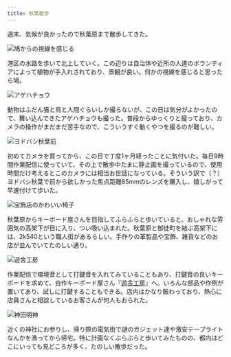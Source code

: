 ```yaml
---
title: 秋葉散歩
---
```

週末、気候が良かったので秋葉原まで散歩してきた。

![](https://lh3.googleusercontent.com/docs/ADP-6oE3iXUd9hz2hSSc04W0_ArnlHCPFqlUwGKWATE84J5tTNuCrHveA9qSAo82ggxjWusnh-e5zyhuXFYBgdXCGC7CN9fs1oEngiBgu4wJLSZqRDVluwfdGfAg5rHwIjJ1F8S2b6dvk5zbCZsazLr0LpU3JJp9GNNmKb8wwHtwm6_RQj3R4D7ULoKdiSMqpfmWgUzuT3U0kYPd_pB23xr-VjnbhEEUsypMLoPotUiVgE_umuSQ9bUQUkWFHYONshVpmdS7KaQwe0otPB1iS14KwmL7rAcSUD2FhO0xRL7MpGT6zemiozHxn1hQb8LMG-_gyunvWvyKYV1ljk65P8JmlujHh3-4e00tsZn8X-B9rQhRFIDcTNj7b6snCgM7g_Y1PgcOllec4ZYDDv-y748uS1rNvMRnM-aVoXERncetqVmrkiZpgT7HdQC8H8Zqzi2OxTPUTrVtXHNIrA9m0sMJnxRtsxbaQcIsJQHQHwuB2_bfhjVXUYOF6Cpzr7O1duGI5TtKFpsHN33Z3bvDmO-jl76c6TQlKOwiw9Ssp30ucya1PI2q5nV6DtNx7Y2QkAYcvTEYd7g8YMFNoPgZdH5Efnm8PmOuxf6JJWDtdTxw1NrM3IkLqcwC0RuwhteQG76Anv_rqS6A0mc607d3x6oz_oVXwWJiHz0qTBJDd0x_n6zmU2003K5AktHfFQbP2FTjKPNiCjnLiUe9Sj5I2gyipsaSR0Yy44RrMtyPomATS3ssZLVIgRGkvUkKq4fKsnexLWl_3j5uavAFxpckFRr6xjEeePabvGc_90LeOdM3Cgmo-UxrX4hETnWNGugSLl66ZvhRMqu-IVIp1gFlSnzqqIf5XdC-WJut6rxzCxDutXVjj4-ZSS0S7RibtRCqEVldJkH7ubr0DfF_RjmGZk4HvE3JoZQmXM-OoSoITeAGFmZLGQpitHJKCxHbfyH4qOGkqVfYMnXU_1tlD2JGxEcVe5S5VS5aXk0OjV9QXjdRl3YDBpwIwszOfOHnsTOzTeDV4Wb4f2T9AFXxhl20lzxNcq-Cg5dDDsLwuI8EVJIiPa73xt6Lg0l7CYnpVISwR8MUM_T4cv_W99FsCD8e0uv-WjlKB0dLghwzVJgryZ8YM8ep8OJbHmP3iREbjh0g_36h6iOMQvqMN58WhWD8CRB8azHI1MWeGtUkv9P5ymL_Zt4vwk-KcUSBqPAvjJVfxn_8n9VU107pY73qwZdis_U-FKSxJd7LAdsfXWWfy18u4JK9NJFuPg "鳩からの視線を感じる")

港区の水路を歩いて北上していく。この辺りは自治体や近所の人達のボランティアによって植物が手入れされており、景観が良い。何かの視線を感じると思ったら鳩。

![](https://lh3.googleusercontent.com/docs/ADP-6oHKpVS7fBav7dG9qAgDOJpazQw-kPJiabvSbgFaBlDKrIiGNhTWBR1jY2tkoyj4LCgkMWsR4AE7IevXjA8BN2epxXPUf9jqXCmFZZDuWM6GmtU8cMEeGbCF6Gv64hajvx4E8KLlLQ6xb-q4n6gUhFKF0J-38WesXdOZRhCcW-vv1Iknei3HnZCZR5tj6vccrzjj_ladg2nnz8kN8c6R9rVAeXZaMMLLpYblsMNtIR2rHPjtEPJZNRhoZ1QaVFuTHmOvOBKn5GNao7adPRvDnHS6SDzLMcAZeIoYJN3Ct_t_qcj2kXGwgnZPUT4sNRnz9UvJ_GdpIjUBMpXaw21NCGHYsYfBSZlVuMkNedvK1q8sw_J_tKO_mpKp8b0elssnE3HiBJqqVXMsuhyzk0uP-nTP5R0C6SF3TJQ679Jf8-Dz0Mi9-hr_ZEGdMn9TS5NS-JDk16JwK7UWszTE9vMBt435LJsAjhJAtvkHGWX6WmOCPNinz4GepUlr5SG1ewVjUaievUOtGS3GEMF09Z1QTyOXPLlmYaT8Pcig0FIqvSLtR5bsm8o2r_MkUsMIoiizNEPHB-UiMmHF1FHgrpK4_jyfdAZ451YNgiWPvEFNjccj-g53nm7dQt_ldv-wLe5_JgxaAUsjWw6uI13FviTtL2Xfk6of7POwxSdXMLOn7BJmfkbC6fzH7PlnGS2XgxK0ybMAviR3IfqamDxNbgKRfauydpmjvon7S08T9V-1mccPlnaaj41MpTz4729_Gg1vZtpBRiLpzN8OSIWudf2tlN3csRhsjbStoo493N1AZuMoxNy2Yb22aMH3s3p0NKPQ9hhA-IlGfpNAXURKlVD6ZGG_1Wnp6V_Sb2SkU_VMqgkQHMokPGI8MWWJ_y1HjnIPQXhyeL6zx5K3n1VKERzVz-kClYFw_brpNvbWyBMFRJq6IMbWXew5XgUyDIHTCMBJpvf1oyS0sw2_iP5z8CtUpfY7oVmwx3hITr9oz5K_DJNT9uzTGnkTB0oQhPZnt_L6ge5qtGdqmwMgYciQXM2ubjGeRR23xKOn8W7-X5kqrYf_vO4R-R-Mr2nwz-7os10YAoOcQ_qWzXF0w4SnkDYLW1Q2j6a5-6VzOB8PVgZj9MV-wI4P3invOOwGo5Q8VKiWJgT-cm8fiWuQQUJDId7tSLjs6WiNk70sir-mgfJzJzj5lirARCoiEVon5j6PB9QVBvUqQvYpBzbkVlUqkC_9IVHP8SRonyN3TF3JwJrVGEWwa5xKBQ "アゲハチョウ")

動物はふだん猫と鳥と人間ぐらいしか撮らないが、この日は気分がよかったので、舞い込んできたアゲハチョウも撮った。普段からゆっくりと撮っており、カメラの操作がまだまだ苦手なので、こういうすぐ動くやつを撮るのが難しい。

![](https://lh3.googleusercontent.com/docs/ADP-6oEdCGHpylY6jLSb3ub_UiI6qJe5I5Js32uGvDJ1BpIiJkP3hx_EZ4hT5s476Aud574PEyPGP--46GqYQ3V8kNRrYPMbreKGN8UE3m8Wgnld3EztbPMyEKrz1dEjdQGJJfBxahNIxgPo172XkDERkdWJe8lkmdbYrnBUEOOv8_i4oXDVclQaUoKqIm-PY1lLfZOflSUkeqiXz3KK5Dmwbwbmjiqp5j95KFZzGP6FPRqIbo-J76MNZvdMKnqgG59Exb3muHm9HIGTxFcOfnLBRIvVG_7JF0ZHAJXmjcpDe9ltukMazSLVL3jpnT7NyF2XC2fxMIrBjtNJ6nFXQ5Xp9IyTCJnHqAfUmlKCihBDA99rKJfFtKkiDOCwUDIVc6PWHqncXgZTEYOj-4sm_kifg1-NH_jpLn7CXkeqonPdxZ2N1pWo1ED9RFT1asj-hYuB27qV_7ylO_huIdLMcQgOiQlpyn1TIL-_c3AAVbI_yBa_5kZEYNuJMy3QfVYTQQlWt7gl-IOgK4HKEMGM0qNdteQn9ozfJXaOREtQhQ276PD3ABca435FF9HwrMe29Xn9cH6ofR1a26jCIN4zf0j0CfmR64WrBU2f2gtYzYU3Nz_ndpn2as9TgXFPuOGJotkc8xVsI-ld3ClFXfF32cQqmcvqpufa-di0c9R2mTO2OKL8HOX-Z4vxe4l2xei9aJTSLu_wrSx3YJE_dgsvI2y9CWdpDB4bmz2SAaLbVXm3jDiitPWm0rYeDQ5ELpJU0B2puDh4M9TRqdB2qvpU3GLr7R_OZiGx7CKUpWIHBQunJCfYtTtj3YHkxZ4LTDxRd3dzAUf7hZAP0I4FrNznp6Azj8cyQ56zqPOakwWey8nQetJUsA1wM_ag2B4TX8APvSYcirOR5PAoqolnHWYgT6b3X12NhDfBR072-PlOFo5T6emD5nrkvxZjZ0GKnMaxvwjfZvzEg-nNqyZX_aUf-HCrkPea66V1MWDWm646TVUUMbSKa-SeGWHU3aSjlhEYgxcVlT0pZnZK9xbNlsD5F42200OySNZ1FkSQoNXz5zlcLDNSA7IgnH0d-FrDVvDwqz5gzJsm3xeygK4XArBj2B-0NW25auJ7JijddgPS4GbUtP2jImAX_EdgO2CXo2JGY2a06TS7YEFcyZb8ac3Tk0Lvs2iSz-Kj-COQGivy9gR_I44-7duqshIryLc5pBbbuID8FPCjbWqK5YyBkVhNvLnBvuNrb3MpOxTZpfHzXWsnRFz9lQVXFw "ヨドバシ秋葉前")

初めてカメラを買ってから、この日で丁度1ヶ月経ったことに気付いた。毎日9時間作業配信に使っていて、その上で散歩中たまに静止画を撮っているので、使用時間だけ考えるとこのカメラには相当お世話になっている。そういう訳で（？）ヨドバシ秋葉で前から欲しかった焦点距離85mmのレンズを購入し、嬉しがって早速付けて歩いた。

![](https://lh3.googleusercontent.com/docs/ADP-6oGQAEOJFr13jtC_a8yGPVJnfaAGw6bmd1BmBi1L1B8oODxM1yj110jZ7XU6TFyUZ34y0lEOmouapWWjo85khLdAB-Q5Vn8kwxcJII_By5ihSguDTDSt4tvauXHZLx95YUyMlK8zZyoMoBYOYGzNVw4Z8aNsBhMtWZ4131F7zFNqk5m0aRs9uUBK-3hpv_h0M-uFGFlWVisQPKlxfjFvQmmnH_AGrj3OEayi8Ntrf6XoPAhvhTlzPUHGBGlE3HEOutql71wznP2a45ZzaGApX1uOc6nzJ_BLAWPvT_u7dDOD1l4wJ-_XHoWJBDOuT_bDs75GJ6NNK_MnBgs2bBJpTab-NR0hnm4DpHW2cSz2rgBbdNXkOufzNRQUDdO-UGNMPQKZDy3i95KospFUkyEC9eYop8_O02Zo4kBoLMuClwwGz9vI9FmXK8DgLTEbEhTLPDdnowURd_8-XX-TcP43_iCl6GbvcF4Jd3mZqvGh6FCfTTzTv82KGAIki43EO-VYjRagEYQg-9bcqwTXbw5liqZuXJRv_s4piDVJAJv610LYx1s9r1MSh3iyr_ZX4dn9as9l9zW5x0MYH9jMk48hWyRT0zdST0ndpd-XRsSlgcsosfKKmQ043K7Y4lFLgAudC8Y23vCmaH32CgnXVfW6FkymCgnvJ0E3Aq0u4okRdCDK9B6XLTpwCujMUor5jBGgk765xt6aGU9PpyHmUIqbo7Gcc6vsfqKOWaadqdhLtokG-2Krn0owHmE9i3n6Wn1Q_6D7COJ8qkxeUWhzM4tS1I4LTQOIH7VY-i7o07CcZXowbz1tb7-8OcmmWrdI4LdCIx8T8X0ug8BY-tdSd6UdNb7RWFOxDLgHoB_qIlUMd8nSShgWbRqeqAuFQf01Db9U2LTFOzXkRUA02tMkYL9bw7u_O6cLE__19pHD2PsdlcBB33bHdJsQh5x9bhjMCxFzE41a9aZgG-kUllaqziKbJz4MjSnM1G4o6d8p5pph_3Sa4N1kWYG132RMJYYjOteyp36KIzktgWwjRNBpJrqjMEyA6kqz6aoTe12zWuCYwBvlDq8nSvpHNaN_lJuYQul3i1JbQ-uvo47QJLeaqs0FjZMDtc54oXSKLkQuUUgM_uJx-dZObOYJcPqae6nEKzNhacMeQen6Frog14Nw1vEbV9u8Vwo0zKK5a1OswiIWD4eQ7qFwLXc8t9FX2JbS8upDdp053n5gPRiIwBDHQC5Xy5wPkoUTU896U_6j1Gb2jswoc5rVzQ "宝飾店のかわいい椅子")

秋葉原からキーボード屋さんを目指してふらふらと歩いていると、おしゃれな雰囲気の高架下が目に入り、つい吸い込まれた。秋葉原と御徒町を結ぶ高架下には、2k540という職人街があるらしい。手作りの革製品や宝飾、雑貨などのお店が並んでいてたのしい通り。

![](https://lh3.googleusercontent.com/docs/ADP-6oEYFkNieiQ7mndSk2tj_CXq91l5gUnCD96ZvBii8o4NaC-i7AWAAK9sLgDavmxxG26HKZPNX-paWN8zalsSjhsnST-sp0sW58WH7a2N5dUJRbNSEIMGvockI9ga4CXE0hT-PXhvyo0g9uK03VpX5CKauQ0obmT6D-tda_zmkpoCw-5w4IBTekD_glM_-2p3_u3dtwYNFM3p7dM_mdS3EViYIltx5arWyf-6MXSGon9Z9mI7ry0bwrrtRWWHnOKOdBYzYDKHdGYvM8CIPvOWGiTYQAVd--i6LP-j-7tgLugmL3TMzI0PSYvkMVusPIp23zguxHQ2MIbm01TM-83XfMYDasMZMEfGD4TUZe__L9QWQiX7OBpV-Gqv55Zck1H9oJTTXRM6nidW4I7Pg8H9ktyy6jep0AgS2zBpB3laZFekzsXKqNsaQELEAykG4BNU9OQx-SpV76JJhLa7D5ki4CizW3z1XBdE34qjAXkqFUyhdGgEMV4gIeBcN4RSBjBFtvrypvWwZl65AVVSLqECgPB4OIWbIM-pzxdI6AOMQa-BCsrdl25_NV3dWQj14aN-S06MnfbIbk_4yD9ktCX5lDRr5XiayADZ7fVNEYFBqzns14ZB6RAtI8_tHLSWOxI4fAwzG4i79qnveXPvfS5iKCQRtxtgivro3xEmsljXgOVBboeiPB6xPegYFzyTej2pDw4eAyZYSCxI9BqAIcs-ZUS0A6fi8zOoDF8IAF_1tlzLi2ufpnuVycgj0E2-SMOTFeKF0CMSsQZml8WsEQ7fHB1L8rzCiM-RQg_bfpbMbWob4A1EHJA28kPPb4b7RK_v-0LoxP4CqoJho6HTvr_UP-D7YrLglAmjvXfqo7faTQN-qZjH7CP5kddKVLNTEdBWRJBzXKNj10tcIuRgB_3WyseKUPvDxkMi0n2Z_9TqTSMOCFM1mXKriwIKj2NsHADkSQ9bEljQGsTzZujuHM5tiCeSVUkYz7pbgu2zS0n40mrYUv4UCbzNBz1-oABdJWAmVucwqX8HN5FY_3VQvCC0alDhDyzMisVqmSquSzMVlvwXvHvBtL4qP7LUAuY-pFPdPDo9dI76xFd5cWDLsedGAi_k0OSH2UY9al7PjjsXItsozcyRxRzedJUdP6UwDYSvCJ8ibY_uVQLx812q5gM2Wqlp1b8qDVBuiG4XjbS0BbuN5BLMK_5f--njj9_XNHYGdnLKbYl63epi4GkjVpAgvXG2TGNaAJNCZ3AV-8iqhpDdoK6DIg "遊舎工房")

作業配信で環境音として打鍵音を入れてみていることもあり、打鍵音の良いキーボードを求めて、自作キーボード屋さん『[遊舎工房](https://yushakobo.jp/)』へ。いろんな部品や作例が置いてあり、試しに打鍵することもできる。店内はかなり賑わっており、熱心に店員さんと相談しているお客さんが何人もおられた。

![](https://lh3.googleusercontent.com/docs/ADP-6oHxDNmW4Q2Ra2cVRJhHOAbRBCzxrfKUhTAB4BDHWlLL5wEul4BUqIQCOxclkizKbuepp5hyFlruMQqBAbwG_tlU-8C4WMyIhhQtmdtAU2K7kCzYim_RQyh8PT7XWh4HPFMLTnLvEeaAszp2MkIZ6TXhL34uaMEnFC02zlGozrQXRewEMW3QjPULzjGhr61rVSczZX3LfDYM80dnBjAH2U9xRSBHrgc8ZiaZLUaPQubf_cGE-3BjUhi3tO3OYBDCRfLl2KuwuufFOqBSkvxF9VA3ba7ksiEeZ487khtQZOy-kS4soXmfP42TEWWjyjTxIB8GKDhyliCQMlzRLh6MfuMt6WuvCAi76kImsyuY-IJQaNUs6TXKmoHQFEBgXB2aT-Djq4OmRRqkyhVHMwYEagUuJfun3NkH5uFaTXS7Rtz0iL9mzT3vs9IcALw7RZ8VtJ0X65VxfDocAk5hNedakz8tClf9XA9QkPsGXZRGl_DEQaZeApTotLsXUcQus_sSAVosHiz-QelV4ff1KJtOGrBh-URY01Me7MUE2ZgwKEMBudCPpJZtNa8Ljqv-pqAM_bj-2pyweiGZxsuSW8HaUgbow6aBKXDYpizrtLcjXzp-4uIEGNHXEm9uQs6tluZlJMLY3MPVrj5C_kZMAWm7zxI7ScvR3yMop3J54m4KCa5PYPxBqhwixeyugALgk5ptJtn8UmVXAd3F5JKCFacrKCAKkhbSz_Yk3m7aC9TIk2PRAt7jWi33l_c_n9vGbJbB1ZpvV_zPqNBuRAgNegCCDaOFu71RFiRpGfoJmFLCGezmFfQGuoOiCWZSyzilla3T3_0eczskUH0Re7kxzxLX6u91va8MooF48hQn8BoDwEr0GYKrNitVY9USAVIskbkG2nRaQArqJubvwT2LTIS6cAOmuM5A5s5UX65lIpfq_q-Us2tgvxF1CMJz9gz-8MXJITiPDfcwmMQMqOPHnJdNtUNVU9AO7rBOlGCy5u986R2Qi-g9H8wnDIl_vgr1loXT9V7bud-T8k7m56DMxjawHLjvpZ5q-5_qvYO8JV3Zi6CkuYnlHu54extgFsiZE4VXRUQDUJfGJckoZ74id126D0-P5LeJqktEh40YfGSiK18N3RKI4HYNrtzFGL3v2FlS69kNM9r08w-T6Rv32Bq4oXwIHiYk3pJlN6_1SUf5ZnucAGu_UD1BElKXrvwjt-RdGQO2P0AWIQxz0FLHO-xGNUkv7BieWkPbfNftCRCZ3m_GBT4fuA "神田明神")

近くの神社にお参りし、帰り際の電気街で謎のガジェット達や激安テープライトなんかを漁ってから帰宅。特に計画なくぶらぶらと歩いてみたものの、都内はどこにいっても見どころが多く、たのしい散歩だった。
